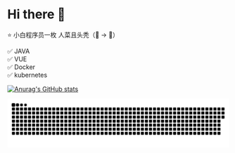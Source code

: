 # Hi there 👋 
  
⭐ 小白程序员一枚 人菜且头秃（👦 -> 👴）

✅ JAVA  
✅ VUE  
✅ Docker  
✅ kubernetes  

[![Anurag's GitHub stats](https://github-readme-stats.vercel.app/api?username=BEF841CA)](https://github.com/anuraghazra/github-readme-stats)

<picture>
  <source media="(prefers-color-scheme: dark)" srcset="/dist/github-snake-dark.svg" />
  <source media="(prefers-color-scheme: light)" srcset="/dist/github-snake.svg" />
  <img alt="github-snake" src="/dist/github-snake.svg" />
</picture>
